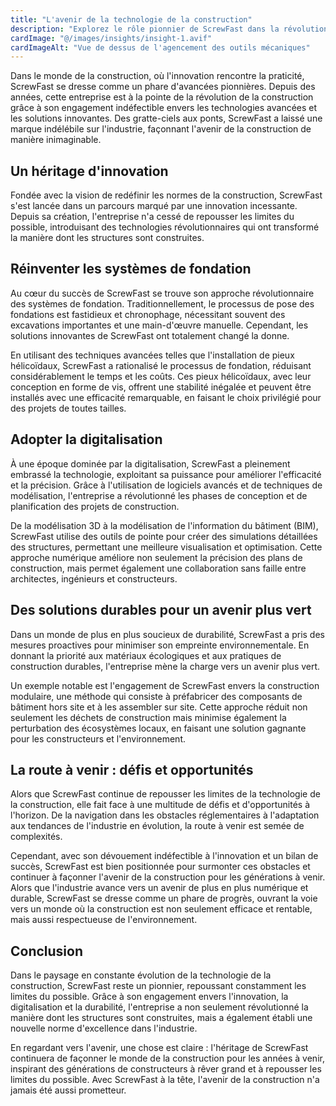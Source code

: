```yaml
---
title: "L'avenir de la technologie de la construction"
description: "Explorez le rôle pionnier de ScrewFast dans la révolution de la construction grâce à des technologies avancées et des solutions innovantes."
cardImage: "@/images/insights/insight-1.avif"
cardImageAlt: "Vue de dessus de l'agencement des outils mécaniques"
---
```


Dans le monde de la construction, où l'innovation rencontre la praticité,
ScrewFast se dresse comme un phare d'avancées pionnières. Depuis des années,
cette entreprise est à la pointe de la révolution de la construction grâce à son
engagement indéfectible envers les technologies avancées et les solutions
innovantes. Des gratte-ciels aux ponts, ScrewFast a laissé une marque indélébile
sur l'industrie, façonnant l'avenir de la construction de manière inimaginable.

## Un héritage d'innovation

Fondée avec la vision de redéfinir les normes de la construction, ScrewFast
s'est lancée dans un parcours marqué par une innovation incessante. Depuis sa
création, l'entreprise n'a cessé de repousser les limites du possible,
introduisant des technologies révolutionnaires qui ont transformé la manière
dont les structures sont construites.

## Réinventer les systèmes de fondation

Au cœur du succès de ScrewFast se trouve son approche révolutionnaire des
systèmes de fondation. Traditionnellement, le processus de pose des fondations
est fastidieux et chronophage, nécessitant souvent des excavations importantes
et une main-d'œuvre manuelle. Cependant, les solutions innovantes de ScrewFast
ont totalement changé la donne.

En utilisant des techniques avancées telles que l'installation de pieux
hélicoïdaux, ScrewFast a rationalisé le processus de fondation, réduisant
considérablement le temps et les coûts. Ces pieux hélicoïdaux, avec leur
conception en forme de vis, offrent une stabilité inégalée et peuvent être
installés avec une efficacité remarquable, en faisant le choix privilégié pour
des projets de toutes tailles.

## Adopter la digitalisation

À une époque dominée par la digitalisation, ScrewFast a pleinement embrassé la
technologie, exploitant sa puissance pour améliorer l'efficacité et la
précision. Grâce à l'utilisation de logiciels avancés et de techniques de
modélisation, l'entreprise a révolutionné les phases de conception et de
planification des projets de construction.

De la modélisation 3D à la modélisation de l'information du bâtiment (BIM),
ScrewFast utilise des outils de pointe pour créer des simulations détaillées des
structures, permettant une meilleure visualisation et optimisation. Cette
approche numérique améliore non seulement la précision des plans de
construction, mais permet également une collaboration sans faille entre
architectes, ingénieurs et constructeurs.

## Des solutions durables pour un avenir plus vert

Dans un monde de plus en plus soucieux de durabilité, ScrewFast a pris des
mesures proactives pour minimiser son empreinte environnementale. En donnant la
priorité aux matériaux écologiques et aux pratiques de construction durables,
l'entreprise mène la charge vers un avenir plus vert.

Un exemple notable est l'engagement de ScrewFast envers la construction
modulaire, une méthode qui consiste à préfabricer des composants de bâtiment
hors site et à les assembler sur site. Cette approche réduit non seulement les
déchets de construction mais minimise également la perturbation des écosystèmes
locaux, en faisant une solution gagnante pour les constructeurs et
l'environnement.

## La route à venir : défis et opportunités

Alors que ScrewFast continue de repousser les limites de la technologie de la
construction, elle fait face à une multitude de défis et d'opportunités à
l'horizon. De la navigation dans les obstacles réglementaires à l'adaptation aux
tendances de l'industrie en évolution, la route à venir est semée de
complexités.

Cependant, avec son dévouement indéfectible à l'innovation et un bilan de
succès, ScrewFast est bien positionnée pour surmonter ces obstacles et continuer
à façonner l'avenir de la construction pour les générations à venir. Alors que
l'industrie avance vers un avenir de plus en plus numérique et durable,
ScrewFast se dresse comme un phare de progrès, ouvrant la voie vers un monde où
la construction est non seulement efficace et rentable, mais aussi respectueuse
de l'environnement.

## Conclusion

Dans le paysage en constante évolution de la technologie de la construction,
ScrewFast reste un pionnier, repoussant constamment les limites du possible.
Grâce à son engagement envers l'innovation, la digitalisation et la durabilité,
l'entreprise a non seulement révolutionné la manière dont les structures sont
construites, mais a également établi une nouvelle norme d'excellence dans
l'industrie.

En regardant vers l'avenir, une chose est claire : l'héritage de ScrewFast
continuera de façonner le monde de la construction pour les années à venir,
inspirant des générations de constructeurs à rêver grand et à repousser les
limites du possible. Avec ScrewFast à la tête, l'avenir de la construction n'a
jamais été aussi prometteur.
